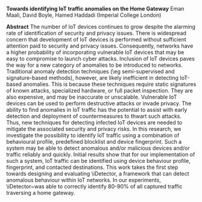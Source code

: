 **Towards identifying IoT traffic anomalies on the Home Gateway**
Eman Maali, David Boyle, Hamed Haddadi (Imperial College London)

**Abstract**
The number of IoT devices continues to grow despite the alarming rate of identification of security and privacy issues. There is widespread concern that development of IoT devices is performed without sufficient attention paid to security and privacy issues. Consequently, networks have a higher probability of incorporating vulnerable IoT devices that may be easy to compromise to launch cyber attacks. Inclusion of IoT devices paves the way for a new category of anomalies to be introduced to networks. Traditional anomaly detection techniques (\eg semi-supervised and signature-based methods), however, are likely inefficient in detecting IoT-based anomalies. This is because these techniques require static signatures of known attacks, specialized hardware, or full packet inspection. They are also expensive, and may be inaccurate or unscalable. Vulnerable IoT devices can be used to perform destructive attacks or invade privacy. The ability to find anomalies in IoT traffic has the potential to assist with early detection and deployment of countermeasures to thwart such attacks. Thus, new techniques for detecting infected IoT devices are needed to mitigate the associated security and privacy risks. In this research, we investigate the possibility to identify IoT traffic using a combination of behavioural profile, predefined blocklist and device fingerprint. Such a system may be able to detect anomalous and/or malicious devices and/or traffic reliably and quickly. Initial results show that for our implementation of such a system, IoT traffic can be identified using device behaviour profile, fingerprint, and contacted destinations. This work takes the first step towards designing and evaluating \iDetector, a framework that can detect anomalous behaviour within IoT networks. In our experiments, \iDetector~was able to correctly identify 80-90\% of all captured traffic traversing a home gateway.
